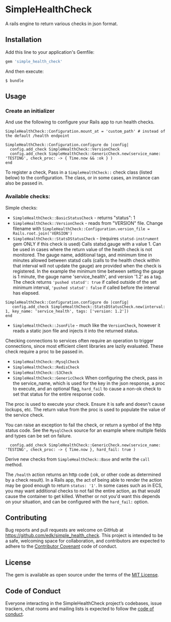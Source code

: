 # SimpleHealthCheck

A rails engine to return various checks in json format.

## Installation

Add this line to your application's Gemfile:

```ruby
gem 'simple_health_check'
```

And then execute:

    $ bundle

## Usage

### Create an initializer
And use the following to configure your Rails app to run health checks.
```
SimpleHealthCheck::Configuration.mount_at = 'custom_path' # instead of the default /health endpoint

SimpleHealthCheck::Configuration.configure do |config|
  config.add_check SimpleHealthCheck::VersionCheck
  config.add_check SimpleHealthCheck::GenericCheck.new(service_name: 'TESTING', check_proc: -> { Time.now && :ok } )
end
```

To register a check, Pass in a `SimpleHealthCheck::` check class (listed below) to the configuration.
The class, or in some cases, an instance can also be passed in.

### Available checks:
Simple checks:
* `SimpleHealthCheck::BasicStatusCheck` - returns "status": 1
* `SimpleHealthCheck::VersionCheck` - reads from "VERSION" file. Change filename with `SimpleHealthCheck::Configuration.version_file = Rails.root.join('VERSION')`
* `SimpleHealthCheck::StatsDStatusCheck` - (requires `statsd-instrument` gem ONLY if this check is used) Calls statsd.gauge with a value 1.  Can be used in cases where the return value of the health check is not monitored.  The gauge name, additional tags, and minimum time in minutes allowed between
statsd calls (calls to the health check within that interval will not update the gauge) are provided when the check is registered.  In the example the minimum time between setting the gauge is 1 minute,
the gauge name 'service_health', and version '1.2' as a tag.  The check returns `'pushed statsd': true` if called outside of the set minimum interval, `'pushed statsd': false` if called before the interval has elapsed.
```
SimpleHealthCheck::Configuration.configure do |config|
   config.add_check SimpleHealthCheck::StatsDStatusCheck.new(interval: 1, key_name: 'service_health', tags: ['version: 1.2'])
end
```


* `SimpleHealthCheck::JsonFile` - much like the `VersionCheck`, however it reads a static json file and injects it into the returned status.

Checking connections to services often require an operation to trigger connections, since most efficient client libraries are lazily evaluated.  These check require a proc to be passed in.
* `SimpleHealthCheck::MysqlCheck`
* `SimpleHealthCheck::RedisCheck`
* `SimpleHealthCheck::S3Check`
* `SimpleHealthCheck::GenericCheck`
When configuring the check, pass in the service_name, which is used for the key in the json response, a proc to execute, and an optional flag, `hard_fail` to cause a non-ok check to set that status for the entire response code.

The proc is used to execute your check.  Ensure it is safe and doesn't cause lockups, etc.  The return value from the
proc is used to populate the value of the service check.

You can raise an exception to fail the check, or return a symbol of the http status code.  See the `MysqlCheck` source
for an example where multiple fields and types can be set on failure.
```
  config.add_check SimpleHealthCheck::GenericCheck.new(service_name: 'TESTING', check_proc: -> { Time.now }, hard_fail: true )
```

Derive new checks from `SimpleHealthCheck::Base` and write the `call` method.

The `/health` action returns an http code (:ok, or other code as determined by a check result).  In a Rails app,
the act of being able to render the action may be good enough to return `status: '1'`.
In some cases such as in ECS, you may want additional checks to not fail the entire action, as that would
cause the container to get killed.  Whether or not you'd want this depends on your situation, and can be configured
with the `hard_fail:` option.

## Contributing

Bug reports and pull requests are welcome on GitHub at https://github.com/edk/simple_health_check. This project is intended to be a safe, welcoming space for collaboration, and contributors are expected to adhere to the [Contributor Covenant](http://contributor-covenant.org) code of conduct.

## License

The gem is available as open source under the terms of the [MIT License](https://opensource.org/licenses/MIT).

## Code of Conduct

Everyone interacting in the SimpleHealthCheck project’s codebases, issue trackers, chat rooms and mailing lists is expected to follow the [code of conduct](https://github.com/edk/simple_health_check/blob/master/CODE_OF_CONDUCT.md).

